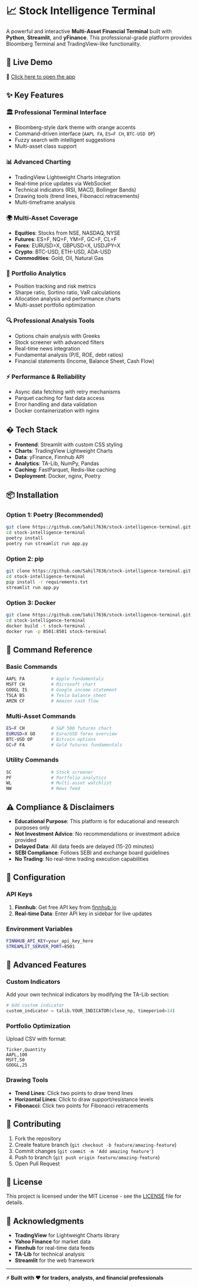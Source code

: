 # 📈 Stock Intelligence Terminal

A powerful and interactive **Multi-Asset Financial Terminal** built with **Python**, **Streamlit**, and **yFinance**. This professional-grade platform provides Bloomberg Terminal and TradingView-like functionality.

## 🚀 Live Demo

🔗 [Click here to open the app](https://stock-intelligence-terminal-jw4mnzh4es7nty7dkuganf.streamlit.app/)

## ✨ Key Features

### 🏛️ **Professional Terminal Interface**
- Bloomberg-style dark theme with orange accents
- Command-driven interface (`AAPL FA`, `ES=F CH`, `BTC-USD OP`)
- Fuzzy search with intelligent suggestions
- Multi-asset class support

### 📊 **Advanced Charting**
- TradingView Lightweight Charts integration
- Real-time price updates via WebSocket
- Technical indicators (RSI, MACD, Bollinger Bands)
- Drawing tools (trend lines, Fibonacci retracements)
- Multi-timeframe analysis

### 🌍 **Multi-Asset Coverage**
- **Equities**: Stocks from NSE, NASDAQ, NYSE
- **Futures**: ES=F, NQ=F, YM=F, GC=F, CL=F
- **Forex**: EURUSD=X, GBPUSD=X, USDJPY=X
- **Crypto**: BTC-USD, ETH-USD, ADA-USD
- **Commodities**: Gold, Oil, Natural Gas

### 💼 **Portfolio Analytics**
- Position tracking and risk metrics
- Sharpe ratio, Sortino ratio, VaR calculations
- Allocation analysis and performance charts
- Multi-asset portfolio optimization

### 🔍 **Professional Analysis Tools**
- Options chain analysis with Greeks
- Stock screener with advanced filters
- Real-time news integration
- Fundamental analysis (P/E, ROE, debt ratios)
- Financial statements (Income, Balance Sheet, Cash Flow)

### ⚡ **Performance & Reliability**
- Async data fetching with retry mechanisms
- Parquet caching for fast data access
- Error handling and data validation
- Docker containerization with nginx

## �️ Tech Stack

- **Frontend**: Streamlit with custom CSS styling
- **Charts**: TradingView Lightweight Charts
- **Data**: yFinance, Finnhub API
- **Analytics**: TA-Lib, NumPy, Pandas
- **Caching**: FastParquet, Redis-like caching
- **Deployment**: Docker, nginx, Poetry

## 📦 Installation

### Option 1: Poetry (Recommended)
```bash
git clone https://github.com/Sahil7636/stock-intelligence-terminal.git
cd stock-intelligence-terminal
poetry install
poetry run streamlit run app.py
```

### Option 2: pip
```bash
git clone https://github.com/Sahil7636/stock-intelligence-terminal.git
cd stock-intelligence-terminal
pip install -r requirements.txt
streamlit run app.py
```

### Option 3: Docker
```bash
git clone https://github.com/Sahil7636/stock-intelligence-terminal.git
cd stock-intelligence-terminal
docker build -t stock-terminal .
docker run -p 8501:8501 stock-terminal
```

## 🎯 Command Reference

### Basic Commands
```bash
AAPL FA          # Apple fundamentals
MSFT CH          # Microsoft chart
GOOGL IS         # Google income statement
TSLA BS          # Tesla balance sheet
AMZN CF          # Amazon cash flow
```

### Multi-Asset Commands
```bash
ES=F CH          # S&P 500 futures chart
EURUSD=X GO      # Euro/USD forex overview
BTC-USD OP       # Bitcoin options
GC=F FA          # Gold futures fundamentals
```

### Utility Commands
```bash
SC               # Stock screener
PF               # Portfolio analytics
WL               # Multi-asset watchlist
NW               # News feed
```

## ⚠️ Compliance & Disclaimers

- **Educational Purpose**: This platform is for educational and research purposes only
- **Not Investment Advice**: No recommendations or investment advice provided
- **Delayed Data**: All data feeds are delayed (15-20 minutes)
- **SEBI Compliance**: Follows SEBI and exchange board guidelines
- **No Trading**: No real-time trading execution capabilities

## 🔧 Configuration

### API Keys
1. **Finnhub**: Get free API key from [finnhub.io](https://finnhub.io)
2. **Real-time Data**: Enter API key in sidebar for live updates

### Environment Variables
```bash
FINNHUB_API_KEY=your_api_key_here
STREAMLIT_SERVER_PORT=8501
```

## 🚀 Advanced Features

### Custom Indicators
Add your own technical indicators by modifying the TA-Lib section:
```python
# Add custom indicator
custom_indicator = talib.YOUR_INDICATOR(close_np, timeperiod=14)
```

### Portfolio Optimization
Upload CSV with format:
```csv
Ticker,Quantity
AAPL,100
MSFT,50
GOOGL,25
```

### Drawing Tools
- **Trend Lines**: Click two points to draw trend lines
- **Horizontal Lines**: Click to draw support/resistance levels
- **Fibonacci**: Click two points for Fibonacci retracements

## 🤝 Contributing

1. Fork the repository
2. Create feature branch (`git checkout -b feature/amazing-feature`)
3. Commit changes (`git commit -m 'Add amazing feature'`)
4. Push to branch (`git push origin feature/amazing-feature`)
5. Open Pull Request

## 📄 License

This project is licensed under the MIT License - see the [LICENSE](LICENSE) file for details.

## 🙏 Acknowledgments

- **TradingView** for Lightweight Charts library
- **Yahoo Finance** for market data
- **Finnhub** for real-time data feeds
- **TA-Lib** for technical analysis
- **Streamlit** for the web framework

---

**⚡ Built with ❤️ for traders, analysts, and financial professionals**
